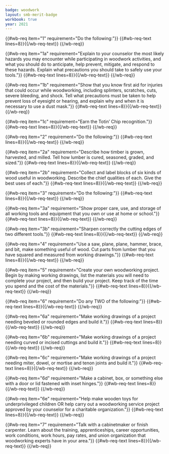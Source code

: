 ```yaml
---
badge: woodwork
layout: smb-merit-badge
workbook: true
year: 2021
---
```



{{#wb-req item="1" requirement="Do the following:"}}
{{#wb-req-text lines=8}}{{/wb-req-text}}
{{/wb-req}}

{{#wb-req item="1a" requirement="Explain to your counselor the most likely hazards you may encounter while participating in woodwork activities, and what you should do to anticipate, help prevent, mitigate, and respond to these hazards. Explain what precautions you should take to safely use your tools."}}
{{#wb-req-text lines=8}}{{/wb-req-text}}
{{/wb-req}}

{{#wb-req item="1b" requirement="Show that you know first aid for injuries that could occur while woodworking, including splinters, scratches, cuts, severe bleeding, and shock. Tell what precautions must be taken to help prevent loss of eyesight or hearing, and explain why and when it is necessary to use a dust mask."}}
{{#wb-req-text lines=8}}{{/wb-req-text}}
{{/wb-req}}

{{#wb-req item="1c" requirement="Earn the Totin’ Chip recognition."}}
{{#wb-req-text lines=8}}{{/wb-req-text}}
{{/wb-req}}

{{#wb-req item="2" requirement="Do the following:"}}
{{#wb-req-text lines=8}}{{/wb-req-text}}
{{/wb-req}}

{{#wb-req item="2a" requirement="Describe how timber is grown, harvested, and milled. Tell how lumber is cured, seasoned, graded, and sized."}}
{{#wb-req-text lines=8}}{{/wb-req-text}}
{{/wb-req}}

{{#wb-req item="2b" requirement="Collect and label blocks of six kinds of wood useful in woodworking. Describe the chief qualities of each. Give the best uses of each."}}
{{#wb-req-text lines=8}}{{/wb-req-text}}
{{/wb-req}}

{{#wb-req item="3" requirement="Do the following:"}}
{{#wb-req-text lines=8}}{{/wb-req-text}}
{{/wb-req}}

{{#wb-req item="3a" requirement="Show proper care, use, and storage of all working tools and equipment that you own or use at home or school."}}
{{#wb-req-text lines=8}}{{/wb-req-text}}
{{/wb-req}}

{{#wb-req item="3b" requirement="Sharpen correctly the cutting edges of two different tools."}}
{{#wb-req-text lines=8}}{{/wb-req-text}}
{{/wb-req}}

{{#wb-req item="4" requirement="Use a saw, plane, plane, hammer, brace, and bit, make something useful of wood. Cut parts from lumber that you have squared and measured from working drawings."}}
{{#wb-req-text lines=8}}{{/wb-req-text}}
{{/wb-req}}

{{#wb-req item="5" requirement="Create your own woodworking project. Begin by making working drawings, list the materials you will need to complete your project, and then build your project. Keep track of the time you spend and the cost of the materials."}}
{{#wb-req-text lines=8}}{{/wb-req-text}}
{{/wb-req}}

{{#wb-req item="6" requirement="Do any TWO of the following:"}}
{{#wb-req-text lines=8}}{{/wb-req-text}}
{{/wb-req}}

{{#wb-req item="6a" requirement="Make working drawings of a project needing beveled or rounded edges and build it."}}
{{#wb-req-text lines=8}}{{/wb-req-text}}
{{/wb-req}}

{{#wb-req item="6b" requirement="Make working drawings of a project needing curved or incised cuttings and build it."}}
{{#wb-req-text lines=8}}{{/wb-req-text}}
{{/wb-req}}

{{#wb-req item="6c" requirement="Make working drawings of a project needing miter, dowel, or mortise and tenon joints and build it."}}
{{#wb-req-text lines=8}}{{/wb-req-text}}
{{/wb-req}}

{{#wb-req item="6d" requirement="Make a cabinet, box, or something else with a door or lid fastened with inset hinges."}}
{{#wb-req-text lines=8}}{{/wb-req-text}}
{{/wb-req}}

{{#wb-req item="6e" requirement="Help make wooden toys for underprivileged children OR help carry out a woodworking service project approved by your counselor for a charitable organization."}}
{{#wb-req-text lines=8}}{{/wb-req-text}}
{{/wb-req}}

{{#wb-req item="7" requirement="Talk with a cabinetmaker or finish carpenter. Learn about the training, apprenticeships, career opportunities, work conditions, work hours, pay rates, and union organization that woodworking experts have in your area."}}
{{#wb-req-text lines=8}}{{/wb-req-text}}
{{/wb-req}}
